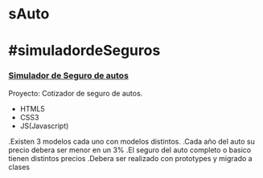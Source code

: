 # sAuto

# #simuladordeSeguros

### [Simulador de Seguro de autos](https://megagringa.github.io/sAuto/index.html)

Proyecto: Cotizador de seguro de autos.

- HTML5
- CSS3
- JS(Javascript)

.Existen 3 modelos cada uno con modelos distintos.
.Cada año del auto su precio debera ser menor en un 3%
.El seguro del auto completo o basico tienen distintos precios
.Debera ser realizado con prototypes y migrado a clases
